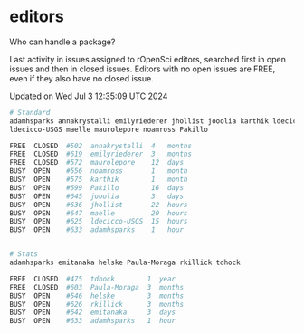 # editors

Who can handle a package?

Last activity in issues assigned to rOpenSci editors, searched first in open
issues and then in closed issues. Editors with no open issues are FREE, even if
they also have no closed issue.


Updated on Wed Jul 3 12:35:09 UTC 2024

```bash
# Standard
adamhsparks annakrystalli emilyriederer jhollist jooolia karthik ldecicco
ldecicco-USGS maelle maurolepore noamross Pakillo

FREE  CLOSED  #502  annakrystalli  4   months
FREE  CLOSED  #619  emilyriederer  3   months
FREE  CLOSED  #572  maurolepore    12  days
BUSY  OPEN    #556  noamross       1   month
BUSY  OPEN    #575  karthik        1   month
BUSY  OPEN    #599  Pakillo        16  days
BUSY  OPEN    #645  jooolia        3   days
BUSY  OPEN    #636  jhollist       22  hours
BUSY  OPEN    #647  maelle         20  hours
BUSY  OPEN    #625  ldecicco-USGS  15  hours
BUSY  OPEN    #633  adamhsparks    1   hour


# Stats
adamhsparks emitanaka helske Paula-Moraga rkillick tdhock

FREE  CLOSED  #475  tdhock        1  year
FREE  CLOSED  #603  Paula-Moraga  3  months
BUSY  OPEN    #546  helske        3  months
BUSY  OPEN    #626  rkillick      3  months
BUSY  OPEN    #642  emitanaka     3  days
BUSY  OPEN    #633  adamhsparks   1  hour
```
